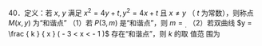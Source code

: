 40．定义：若 $x , \ y$ 满足 $x ^ { 2 } = 4 y + t , y ^ { 2 } = 4 x + t$ 且 $x \neq y$ （ $t$ 为常数），则称点 $M ( x , y )$ 为“和谐点”
（1）若 $P ( 3 , m )$ 是“和谐点”，则 $m = { } _ { . }$ （2）若双曲线 $y = \frac { k } { x } ( - 3 < x < - 1 )$ 存在“和谐点”，则 $k$ 的取 值范 围为
